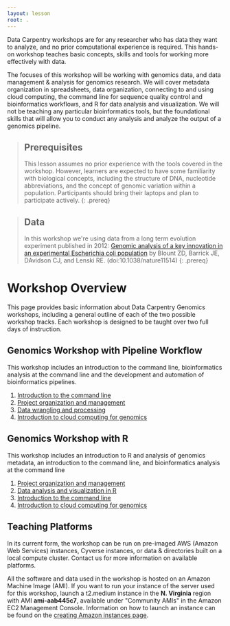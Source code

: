 ```yaml
---
layout: lesson
root: .
---
```


Data Carpentry workshops are for any researcher who has data they want to analyze, and no prior computational experience is required. 
This hands-on workshop teaches basic concepts, skills and tools for working more effectively with data.

The focuses of this workshop will be working with genomics data, and data management & analysis for genomics research. We will cover
metadata organization in spreadsheets, data organization, connecting to and using cloud computing, the command line for sequence quality
control and bioinformatics workflows, and R for data analysis and visualization. We will not be teaching any particular bioinformatics 
tools, but the foundational skills that will allow you to conduct any analysis and analyze the output of a genomics pipeline.

> ## Prerequisites
> 
> This lesson assumes no prior experience with the tools covered in the workshop. 
> However, learners are expected to have some familiarity with biological concepts,
> including the structure of DNA, nucleotide abbreviations, and the 
> concept of genomic variation within a population. Participants should bring their laptops and plan to participate actively. 
{: .prereq}

> ## Data
> 
> In this workshop we're using data from a long term evolution experiment published in 2012: [Genomic analysis of a key innovation in an experimental Escherichia coli population](http://www.nature.com/nature/journal/v489/n7417/full/nature11514.html) by Blount ZD, Barrick JE, DAvidson CJ, and Lenski RE. (doi:10.1038/nature11514)
{: .prereq} 

# Workshop Overview

This page provides basic information about Data Carpentry Genomics workshops, including 
a general outline of each of the two possible workshop tracks. Each workshop is designed to 
be taught over two full days of instruction.

## Genomics Workshop with Pipeline Workflow
This workshop includes an introduction to the command line, bioinformatics 
analysis at the command line and the development and automation of 
bioinformatics pipelines.  

1. [Introduction to the command line](https://datacarpentry.github.io/shell-genomics/)
2. [Project organization and management](https://datacarpentry.github.io/organization-genomics/) 
3. [Data wrangling and processing](https://datacarpentry.github.io/wrangling-genomics/)
4. [Introduction to cloud computing for genomics](http://www.datacarpentry.org/cloud-genomics/)


## Genomics Workshop with R
This workshop includes an introduction to R and analysis of genomics metadata, an
introduction to the command line, and bioinformatics analysis at the command line

1. [Project organization and management](https://datacarpentry.github.io/organization-genomics/)  
2. [Data analysis and visualization in R](http://www.datacarpentry.org/R-genomics/) 
3. [Introduction to the command line](https://datacarpentry.github.io/shell-genomics/)
4. [Introduction to cloud computing for genomics](https://datacarpentry.github.io/cloud-genomics/) 

## Teaching Platforms
In its current form, the workshop can be run on pre-imaged AWS (Amazon Web Services) 
instances, Cyverse instances, or data & directories built on a local compute cluster. 
Contact us for more information on available platforms.

All the software and data used in the workshop is hosted on an Amazon Machine Image (AMI).
If you want to run your instance of the server used for this workshop, launch a t2.medium 
instance in the **N. Virginia** region with AMI **ami-aab445c7**, available under "Community 
AMIs" in the Amazon EC2 Management Console. Information on how to launch an instance can be 
found on the [creating Amazon instances page](http://www.datacarpentry.org/cloud-genomics/02-logging-onto-cloud/).

